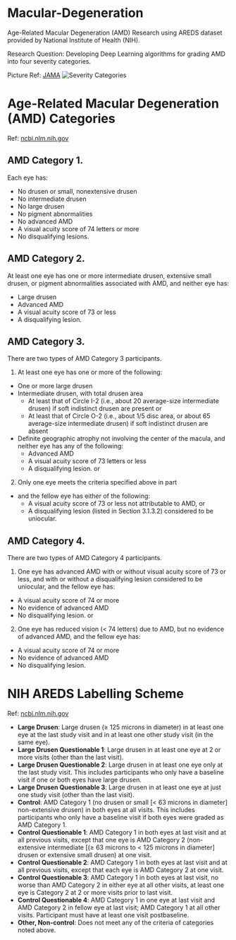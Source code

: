 # Macular-Degeneration
Age-Related Macular Degeneration (AMD) Research using AREDS dataset provided by National Institute of Health (NIH).

Research Question: Developing Deep Learning algorithms for grading AMD into four severity categories.

Picture Ref: [JAMA](https://jamanetwork.com/journals/jamaophthalmology/article-abstract/2654969?redirect=true)
![Severity Categories](https://jamanetwork.com/data/Journals/OPHTH/936580/eoi170078f1.png)

# Age-Related Macular Degeneration (AMD) Categories
Ref: [ncbi.nlm.nih.gov](https://www.ncbi.nlm.nih.gov/projects/gap/cgi-bin/GetPdf.cgi?id=phd000003.2)

## AMD Category 1. 
Each eye has: 

- No drusen or small, nonextensive drusen 
- No intermediate drusen 
- No large drusen 
- No pigment abnormalities 
- No advanced AMD 
- A visual acuity score of 74 letters or more 
- No disqualifying lesions. 

## AMD Category 2. 
At least one eye has one or more intermediate drusen, extensive small drusen, or pigment abnormalities associated with AMD, and neither eye has: 

- Large drusen 
- Advanced AMD 
- A visual acuity score of 73 or less 
- A disqualifying lesion. 

## AMD Category 3. 
There are two types of AMD Category 3 participants.

1.  At least one eye has one or more of the following: 
  * One or more large drusen 
  * Intermediate drusen, with total drusen area 
      * At least that of Circle I-2 (i.e., about 20 average-size intermediate drusen) if soft indistinct drusen are present or 
      * At least that of Circle O-2 (i.e., about 1/5 disc area, or about 65 average-size intermediate drusen) if soft indistinct drusen are absent
  * Definite geographic atrophy not involving the center of the macula, and neither eye has any of the following: 
      * Advanced AMD 
      * A visual acuity score of 73 letters or less 
      * A disqualifying lesion. 
or 

2. Only one eye meets the criteria specified above in part 
  * and the fellow eye has either of the following:
      * A visual acuity score of 73 or less not attributable to AMD, or 
      * A disqualifying lesion (listed in Section 3.1.3.2) considered to be uniocular. 

## AMD Category 4.
There are two types of AMD Category 4 participants. 

1. One eye has advanced AMD with or without visual acuity score of 73 or less, and with or without a disqualifying lesion considered to be uniocular, and the fellow eye has: 
  * A visual acuity score of 74 or more 
  * No evidence of advanced AMD 
  * No disqualifying lesion. 
or 
2. One eye has reduced vision (< 74 letters) due to AMD, but no evidence of advanced AMD, and the fellow eye has: 
* A visual acuity score of 74 or more 
* No evidence of advanced AMD 
* No disqualifying lesion.

# NIH AREDS Labelling Scheme
Ref: [ncbi.nlm.nih.gov](https://www.ncbi.nlm.nih.gov/projects/gap/cgi-bin/GetPdf.cgi?id=phd001138)

- **Large Drusen**: Large drusen (≥ 125 microns in diameter) in at least one eye at the last study visit
and in at least one other study visit (in the same eye).
- **Large Drusen Questionable 1**: Large drusen in at least one eye at 2 or more visits (other than the
last visit).
- **Large Drusen Questionable 2**: Large drusen in at least one eye only at the last study visit. This
includes participants who only have a baseline visit if one or both eyes have large drusen.
- **Large Drusen Questionable 3**: Large drusen in at least one eye at just one study visit (other than
the last visit).
- **Control**: AMD Category 1 (no drusen or small [< 63 microns in diameter] non-extensive drusen)
in both eyes at all visits. This includes participants who only have a baseline visit if both eyes
were graded as AMD Category 1.
- **Control Questionable 1**: AMD Category 1 in both eyes at last visit and at all previous visits,
except that one eye is AMD Category 2 (non-extensive intermediate [(≥ 63 microns to < 125
microns in diameter] drusen or extensive small drusen) at one visit.
- **Control Questionable 2**: AMD Category 1 in both eyes at last visit and at all previous visits,
except that each eye is AMD Category 2 at one visit.
- **Control Questionable 3**: AMD Category 1 in both eyes at last visit, no worse than AMD
Category 2 in either eye at all other visits, at least one eye is Category 2 at 2 or more visits prior
to last visit.
- **Control Questionable 4**: AMD Category 1 in one eye at last visit and AMD Category 2 in fellow
eye at last visit; AMD Category 1 at all other visits. Participant must have at least one visit postbaseline.
- **Other, Non-control**: Does not meet any of the criteria of categories noted above. 
